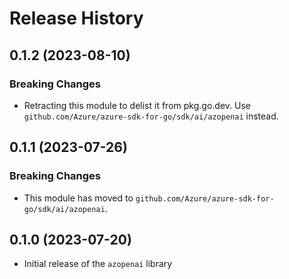 # Release History

## 0.1.2 (2023-08-10)

### Breaking Changes

* Retracting this module to delist it from pkg.go.dev. Use `github.com/Azure/azure-sdk-for-go/sdk/ai/azopenai` instead.

## 0.1.1 (2023-07-26)

### Breaking Changes

* This module has moved to `github.com/Azure/azure-sdk-for-go/sdk/ai/azopenai`.

## 0.1.0 (2023-07-20)

* Initial release of the `azopenai` library
